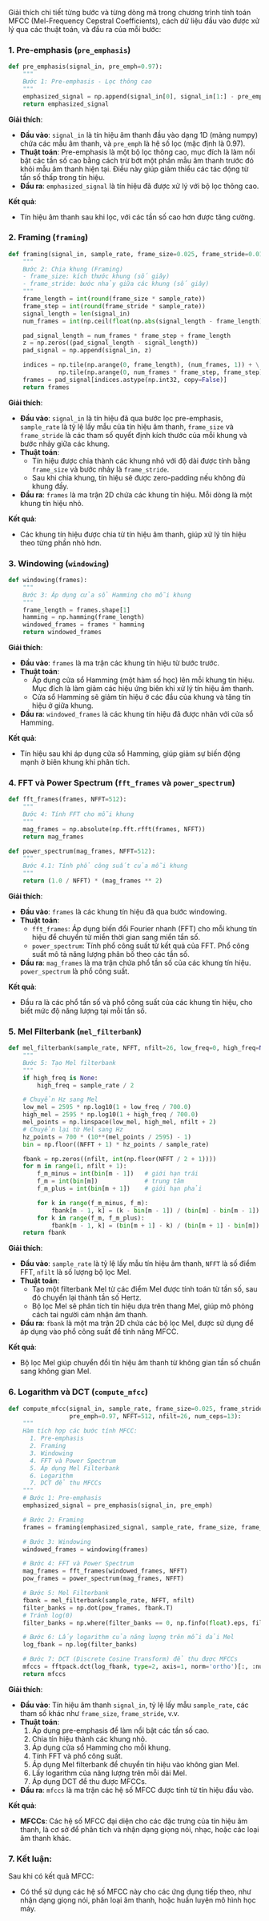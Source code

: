 Giải thích chi tiết từng bước và từng dòng mã trong chương trình tính toán MFCC (Mel-Frequency Cepstral Coefficients), cách dữ liệu đầu vào được xử lý qua các thuật toán, và đầu ra của mỗi bước:

### 1. **Pre-emphasis** (`pre_emphasis`)

```python
def pre_emphasis(signal_in, pre_emph=0.97):
    """
    Bước 1: Pre-emphasis - Lọc thông cao
    """
    emphasized_signal = np.append(signal_in[0], signal_in[1:] - pre_emph * signal_in[:-1])
    return emphasized_signal
```

**Giải thích**:

- **Đầu vào**: `signal_in` là tín hiệu âm thanh đầu vào dạng 1D (mảng numpy) chứa các mẫu âm thanh, và `pre_emph` là hệ số lọc (mặc định là 0.97).
- **Thuật toán**: Pre-emphasis là một bộ lọc thông cao, mục đích là làm nổi bật các tần số cao bằng cách trừ bớt một phần mẫu âm thanh trước đó khỏi mẫu âm thanh hiện tại. Điều này giúp giảm thiểu các tác động từ tần số thấp trong tín hiệu.
- **Đầu ra**: `emphasized_signal` là tín hiệu đã được xử lý với bộ lọc thông cao.

**Kết quả**:

- Tín hiệu âm thanh sau khi lọc, với các tần số cao hơn được tăng cường.

### 2. **Framing** (`framing`)

```python
def framing(signal_in, sample_rate, frame_size=0.025, frame_stride=0.01):
    """
    Bước 2: Chia khung (Framing)
    - frame_size: kích thước khung (số giây)
    - frame_stride: bước nhảy giữa các khung (số giây)
    """
    frame_length = int(round(frame_size * sample_rate))
    frame_step = int(round(frame_stride * sample_rate))
    signal_length = len(signal_in)
    num_frames = int(np.ceil(float(np.abs(signal_length - frame_length)) / frame_step)) + 1

    pad_signal_length = num_frames * frame_step + frame_length
    z = np.zeros((pad_signal_length - signal_length))
    pad_signal = np.append(signal_in, z)

    indices = np.tile(np.arange(0, frame_length), (num_frames, 1)) + \
              np.tile(np.arange(0, num_frames * frame_step, frame_step), (frame_length, 1)).T
    frames = pad_signal[indices.astype(np.int32, copy=False)]
    return frames
```

**Giải thích**:

- **Đầu vào**: `signal_in` là tín hiệu đã qua bước lọc pre-emphasis, `sample_rate` là tỷ lệ lấy mẫu của tín hiệu âm thanh, `frame_size` và `frame_stride` là các tham số quyết định kích thước của mỗi khung và bước nhảy giữa các khung.
- **Thuật toán**:
  - Tín hiệu được chia thành các khung nhỏ với độ dài được tính bằng `frame_size` và bước nhảy là `frame_stride`.
  - Sau khi chia khung, tín hiệu sẽ được zero-padding nếu không đủ khung đầy.
- **Đầu ra**: `frames` là ma trận 2D chứa các khung tín hiệu. Mỗi dòng là một khung tín hiệu nhỏ.

**Kết quả**:

- Các khung tín hiệu được chia từ tín hiệu âm thanh, giúp xử lý tín hiệu theo từng phần nhỏ hơn.

### 3. **Windowing** (`windowing`)

```python
def windowing(frames):
    """
    Bước 3: Áp dụng cửa sổ Hamming cho mỗi khung
    """
    frame_length = frames.shape[1]
    hamming = np.hamming(frame_length)
    windowed_frames = frames * hamming
    return windowed_frames
```

**Giải thích**:

- **Đầu vào**: `frames` là ma trận các khung tín hiệu từ bước trước.
- **Thuật toán**:
  - Áp dụng cửa sổ Hamming (một hàm số học) lên mỗi khung tín hiệu. Mục đích là làm giảm các hiệu ứng biên khi xử lý tín hiệu âm thanh.
  - Cửa sổ Hamming sẽ giảm tín hiệu ở các đầu của khung và tăng tín hiệu ở giữa khung.
- **Đầu ra**: `windowed_frames` là các khung tín hiệu đã được nhân với cửa sổ Hamming.

**Kết quả**:

- Tín hiệu sau khi áp dụng cửa sổ Hamming, giúp giảm sự biến động mạnh ở biên khung khi phân tích.

### 4. **FFT và Power Spectrum** (`fft_frames` và `power_spectrum`)

```python
def fft_frames(frames, NFFT=512):
    """
    Bước 4: Tính FFT cho mỗi khung
    """
    mag_frames = np.absolute(np.fft.rfft(frames, NFFT))
    return mag_frames
```

```python
def power_spectrum(mag_frames, NFFT=512):
    """
    Bước 4.1: Tính phổ công suất của mỗi khung
    """
    return (1.0 / NFFT) * (mag_frames ** 2)
```

**Giải thích**:

- **Đầu vào**: `frames` là các khung tín hiệu đã qua bước windowing.
- **Thuật toán**:
  - `fft_frames`: Áp dụng biến đổi Fourier nhanh (FFT) cho mỗi khung tín hiệu để chuyển từ miền thời gian sang miền tần số.
  - `power_spectrum`: Tính phổ công suất từ kết quả của FFT. Phổ công suất mô tả năng lượng phân bố theo các tần số.
- **Đầu ra**: `mag_frames` là ma trận chứa phổ tần số của các khung tín hiệu. `power_spectrum` là phổ công suất.

**Kết quả**:

- Đầu ra là các phổ tần số và phổ công suất của các khung tín hiệu, cho biết mức độ năng lượng tại mỗi tần số.

### 5. **Mel Filterbank** (`mel_filterbank`)

```python
def mel_filterbank(sample_rate, NFFT, nfilt=26, low_freq=0, high_freq=None):
    """
    Bước 5: Tạo Mel filterbank
    """
    if high_freq is None:
        high_freq = sample_rate / 2

    # Chuyển Hz sang Mel
    low_mel = 2595 * np.log10(1 + low_freq / 700.0)
    high_mel = 2595 * np.log10(1 + high_freq / 700.0)
    mel_points = np.linspace(low_mel, high_mel, nfilt + 2)
    # Chuyển lại từ Mel sang Hz
    hz_points = 700 * (10**(mel_points / 2595) - 1)
    bin = np.floor((NFFT + 1) * hz_points / sample_rate)

    fbank = np.zeros((nfilt, int(np.floor(NFFT / 2 + 1))))
    for m in range(1, nfilt + 1):
        f_m_minus = int(bin[m - 1])   # giới hạn trái
        f_m = int(bin[m])             # trung tâm
        f_m_plus = int(bin[m + 1])    # giới hạn phải

        for k in range(f_m_minus, f_m):
            fbank[m - 1, k] = (k - bin[m - 1]) / (bin[m] - bin[m - 1])
        for k in range(f_m, f_m_plus):
            fbank[m - 1, k] = (bin[m + 1] - k) / (bin[m + 1] - bin[m])
    return fbank
```

**Giải thích**:

- **Đầu vào**: `sample_rate` là tỷ lệ lấy mẫu tín hiệu âm thanh, `NFFT` là số điểm FFT, `nfilt` là số lượng bộ lọc Mel.
- **Thuật toán**:
  - Tạo một filterbank Mel từ các điểm Mel được tính toán từ tần số, sau đó chuyển lại thành tần số Hertz.
  - Bộ lọc Mel sẽ phân tích tín hiệu dựa trên thang Mel, giúp mô phỏng cách tai người cảm nhận âm thanh.
- **Đầu ra**: `fbank` là một ma trận 2D chứa các bộ lọc Mel, được sử dụng để áp dụng vào phổ công suất để tính năng MFCC.

**Kết quả**:

- Bộ lọc Mel giúp chuyển đổi tín hiệu âm thanh từ không gian tần số chuẩn sang không gian Mel.

### 6. **Logarithm và DCT** (`compute_mfcc`)

```python
def compute_mfcc(signal_in, sample_rate, frame_size=0.025, frame_stride=0.01,
                 pre_emph=0.97, NFFT=512, nfilt=26, num_ceps=13):
    """
    Hàm tích hợp các bước tính MFCC:
      1. Pre-emphasis
      2. Framing
      3. Windowing
      4. FFT và Power Spectrum
      5. Áp dụng Mel Filterbank
      6. Logarithm
      7. DCT để thu MFCCs
    """
    # Bước 1: Pre-emphasis
    emphasized_signal = pre_emphasis(signal_in, pre_emph)

    # Bước 2: Framing
    frames = framing(emphasized_signal, sample_rate, frame_size, frame_stride)

    # Bước 3: Windowing
    windowed_frames = windowing(frames)

    # Bước 4: FFT và Power Spectrum
    mag_frames = fft_frames(windowed_frames, NFFT)
    pow_frames = power_spectrum(mag_frames, NFFT)

    # Bước 5: Mel Filterbank
    fbank = mel_filterbank(sample_rate, NFFT, nfilt)
    filter_banks = np.dot(pow_frames, fbank.T)
    # Tránh log(0)
    filter_banks = np.where(filter_banks == 0, np.finfo(float).eps, filter_banks)

    # Bước 6: Lấy logarithm của năng lượng trên mỗi dải Mel
    log_fbank = np.log(filter_banks)

    # Bước 7: DCT (Discrete Cosine Transform) để thu được MFCCs
    mfccs = fftpack.dct(log_fbank, type=2, axis=1, norm='ortho')[:, :num_ceps]
    return mfccs
```

**Giải thích**:

- **Đầu vào**: Tín hiệu âm thanh `signal_in`, tỷ lệ lấy mẫu `sample_rate`, các tham số khác như `frame_size`, `frame_stride`, v.v.
- **Thuật toán**:
  1. Áp dụng pre-emphasis để làm nổi bật các tần số cao.
  2. Chia tín hiệu thành các khung nhỏ.
  3. Áp dụng cửa sổ Hamming cho mỗi khung.
  4. Tính FFT và phổ công suất.
  5. Áp dụng Mel filterbank để chuyển tín hiệu vào không gian Mel.
  6. Lấy logarithm của năng lượng trên mỗi dải Mel.
  7. Áp dụng DCT để thu được MFCCs.
- **Đầu ra**: `mfccs` là ma trận các hệ số MFCC được tính từ tín hiệu đầu vào.

**Kết quả**:

- **MFCCs**: Các hệ số MFCC đại diện cho các đặc trưng của tín hiệu âm thanh, là cơ sở để phân tích và nhận dạng giọng nói, nhạc, hoặc các loại âm thanh khác.

### 7. **Kết luận**:

Sau khi có kết quả MFCC:

- Có thể sử dụng các hệ số MFCC này cho các ứng dụng tiếp theo, như nhận dạng giọng nói, phân loại âm thanh, hoặc huấn luyện mô hình học máy.
